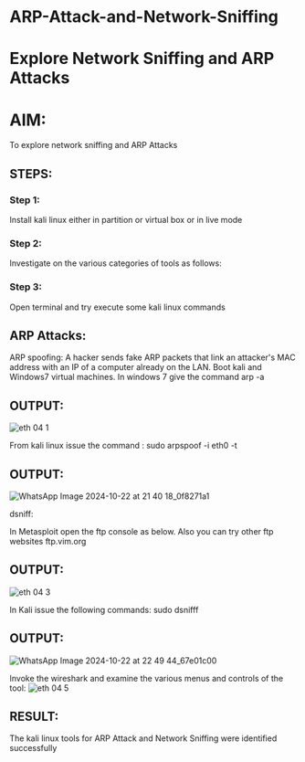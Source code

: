 # ARP-Attack-and-Network-Sniffing
# Explore Network Sniffing and ARP Attacks

# AIM:

To explore network sniffing and ARP Attacks

## STEPS:

### Step 1:

Install kali linux either in partition or virtual box or in live mode

### Step 2:

Investigate on the various categories of tools as follows:


### Step 3:
Open terminal and try execute some kali linux commands

## ARP Attacks:  
ARP spoofing: A hacker sends fake ARP packets that link an attacker's MAC address with an IP of a computer already on the LAN. 
Boot kali and Windows7 virtual machines.
In windows 7 give the command arp -a
## OUTPUT:
![eth 04 1](https://github.com/user-attachments/assets/0b3bc881-2df3-4c6d-a504-136d39401a11)


From kali linux issue the command :
sudo arpspoof -i eth0 -t <target system> <gateway>
## OUTPUT:

![WhatsApp Image 2024-10-22 at 21 40 18_0f8271a1](https://github.com/user-attachments/assets/5ead06d8-f87d-435b-a3aa-0bb82317a82f)


 dsniff:






In Metasploit open the ftp console as below. Also you can try other ftp websites ftp.vim.org
## OUTPUT:



![eth 04 3](https://github.com/user-attachments/assets/2f46fead-e1ef-406c-984e-f41465c2f0fd)

In Kali issue the following commands:
sudo dsnifff
## OUTPUT:
![WhatsApp Image 2024-10-22 at 22 49 44_67e01c00](https://github.com/user-attachments/assets/73b6b708-2746-4413-b3e4-b560adf1c6a4)


Invoke the wireshark and examine the various menus  and controls of the tool:
![eth 04 5](https://github.com/user-attachments/assets/372b2374-01cc-406d-b6bb-4f551a88afa2)


## RESULT:
The kali linux tools for ARP Attack and Network Sniffing were identified successfully
